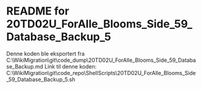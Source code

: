 # README for 20TD02U_ForAlle_Blooms_Side_59_Database_Backup_5
Denne koden ble eksportert fra C:\WikiMigration\git\code_dump\20TD02U_ForAlle_Blooms_Side_59_Database_Backup.md
Link til denne koden: C:\WikiMigration\git\code_repo\ShellScripts\20TD02U_ForAlle_Blooms_Side_59_Database_Backup_5.sh
